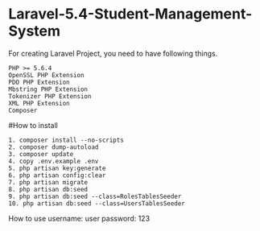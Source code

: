 # Laravel-5.4-Student-Management-System
For creating Laravel Project, you need to have following things.

    PHP >= 5.6.4
    OpenSSL PHP Extension
    PDO PHP Extension
    Mbstring PHP Extension
    Tokenizer PHP Extension
    XML PHP Extension
    Composer

#How to install

    1. composer install --no-scripts
    2. composer dump-autoload
    3. composer update
    4. copy .env.example .env
    5. php artisan key:generate
    6. php artisan config:clear
    7. php artisan migrate
    8. php artisan db:seed
    9. php artisan db:seed --class=RolesTablesSeeder
    10. php artisan db:seed --class=UsersTablesSeeder

How to use
username: user
password: 123
